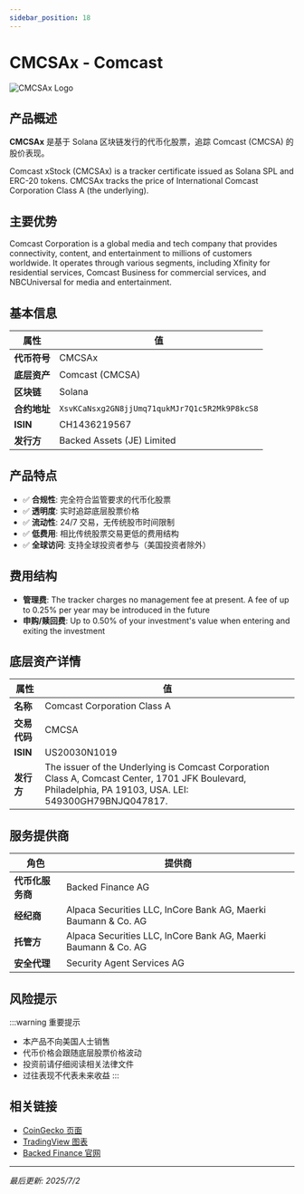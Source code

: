 ```yaml
---
sidebar_position: 18
---
```


# CMCSAx - Comcast

![CMCSAx Logo](/img/tokens/cmcsax.svg)

## 产品概述

**CMCSAx** 是基于 Solana 区块链发行的代币化股票，追踪 Comcast (CMCSA) 的股价表现。

Comcast xStock (CMCSAx) is a tracker certificate issued as Solana SPL and ERC-20 tokens. CMCSAx tracks the price of International Comcast Corporation Class A (the underlying).

## 主要优势

Comcast Corporation is a global media and tech company that provides connectivity, content, and entertainment to millions of customers worldwide. It operates through various segments, including Xfinity for residential services, Comcast Business for commercial services, and NBCUniversal for media and entertainment.


## 基本信息

| 属性 | 值 |
|------|----|
| **代币符号** | CMCSAx |
| **底层资产** | Comcast (CMCSA) |
| **区块链** | Solana |
| **合约地址** | `XsvKCaNsxg2GN8jjUmq71qukMJr7Q1c5R2Mk9P8kcS8` |
| **ISIN** | CH1436219567 |
| **发行方** | Backed Assets (JE) Limited |

## 产品特点

- ✅ **合规性**: 完全符合监管要求的代币化股票
- ✅ **透明度**: 实时追踪底层股票价格
- ✅ **流动性**: 24/7 交易，无传统股市时间限制
- ✅ **低费用**: 相比传统股票交易更低的费用结构
- ✅ **全球访问**: 支持全球投资者参与（美国投资者除外）

## 费用结构

- **管理费**: The tracker charges no management fee at present. A fee of up to 0.25% per year may be introduced in the future
- **申购/赎回费**: Up to 0.50% of your investment's value when entering and exiting the investment

## 底层资产详情

| 属性 | 值 |
|------|----|
| **名称** | Comcast Corporation Class A |
| **交易代码** | CMCSA |
| **ISIN** | US20030N1019 |
| **发行方** | The issuer of the Underlying is Comcast Corporation Class A, Comcast Center, 1701 JFK Boulevard, Philadelphia, PA 19103, USA. LEI: 549300GH79BNJQ047817. |

## 服务提供商

| 角色 | 提供商 |
|------|----|
| **代币化服务商** | Backed Finance AG |
| **经纪商** | Alpaca Securities LLC, InCore Bank AG, Maerki Baumann & Co. AG |
| **托管方** | Alpaca Securities LLC, InCore Bank AG, Maerki Baumann & Co. AG |
| **安全代理** | Security Agent Services AG |

## 风险提示

:::warning 重要提示
- 本产品不向美国人士销售
- 代币价格会跟随底层股票价格波动
- 投资前请仔细阅读相关法律文件
- 过往表现不代表未来收益
:::

## 相关链接

- [CoinGecko 页面](https://www.coingecko.com/)
- [TradingView 图表](https://www.tradingview.com/)
- [Backed Finance 官网](https://backed.fi/)

---

*最后更新: 2025/7/2*
